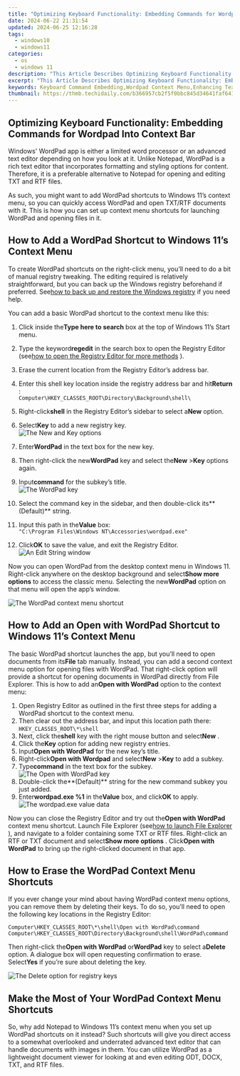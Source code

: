 ```yaml
---
title: "Optimizing Keyboard Functionality: Embedding Commands for Wordpad Into Context Bar"
date: 2024-06-22 21:31:54
updated: 2024-06-25 12:16:28
tags:
  - windows10
  - windows11
categories:
  - os
  - windows 11
description: "This Article Describes Optimizing Keyboard Functionality: Embedding Commands for Wordpad Into Context Bar"
excerpt: "This Article Describes Optimizing Keyboard Functionality: Embedding Commands for Wordpad Into Context Bar"
keywords: Keyboard Command Embedding,Wordpad Context Menu,Enhancing Text Editing,AutoCorrect Integration,Keyboard Shortcuts Update,Context Bar Functionality,Text Input Optimization
thumbnail: https://thmb.techidaily.com/b366957cb2f5f0bbc845d34641faf6413a6383aa8049e6555ff0f80bdf97ed47.jpg
---
```


## Optimizing Keyboard Functionality: Embedding Commands for Wordpad Into Context Bar

 Windows' WordPad app is either a limited word processor or an advanced text editor depending on how you look at it. Unlike Notepad, WordPad is a rich text editor that incorporates formatting and styling options for content. Therefore, it is a preferable alternative to Notepad for opening and editing TXT and RTF files.

 As such, you might want to add WordPad shortcuts to Windows 11’s context menu, so you can quickly access WordPad and open TXT/RTF documents with it. This is how you can set up context menu shortcuts for launching WordPad and opening files in it.

## How to Add a WordPad Shortcut to Windows 11’s Context Menu

 To create WordPad shortcuts on the right-click menu, you’ll need to do a bit of manual registry tweaking. The editing required is relatively straightforward, but you can back up the Windows registry beforehand if preferred. See[how to back up and restore the Windows registry](https://www.makeuseof.com/tag/backup-restore-windows-registry/) if you need help.

You can add a basic WordPad shortcut to the context menu like this:

1. Click inside the**Type here to search** box at the top of Windows 11’s Start menu.
2. Type the keyword**regedit** in the search box to open the Registry Editor (see[how to open the Registry Editor for more methods](https://www.makeuseof.com/windows-11-open-registry-editor/) ).
3. Erase the current location from the Registry Editor’s address bar.
4. Enter this shell key location inside the registry address bar and hit**Return** :  
`Computer\HKEY_CLASSES_ROOT\Directory\Background\shell\`
5. Right-click**shell** in the Registry Editor’s sidebar to select a**New** option.

1. Select**Key** to add a new registry key.  
![The New and Key options](https://static1.makeuseofimages.com/wordpress/wp-content/uploads/2022/12/the-new-key-options.jpg)
2. Enter**WordPad** in the text box for the new key.
3. Then right-click the new**WordPad** key and select the**New** \>**Key** options again.
4. Input**command** for the subkey’s title.  
![The WordPad key](https://static1.makeuseofimages.com/wordpress/wp-content/uploads/2022/12/the-command-subkey.jpg)
5. Select the command key in the sidebar, and then double-click its**(Default)** string.
6. Input this path in the**Value** box:  
`"C:\Program Files\Windows NT\Accessories\wordpad.exe"`
7. Click**OK** to save the value, and exit the Registry Editor.  
![An Edit String window](https://static1.makeuseofimages.com/wordpress/wp-content/uploads/2022/12/an-edit-string-window2.jpg)

 Now you can open WordPad from the desktop context menu in Windows 11\. Right-click anywhere on the desktop background and select**Show more options** to access the classic menu. Selecting the new**WordPad** option on that menu will open the app’s window.

![The WordPad context menu shortcut](https://static1.makeuseofimages.com/wordpress/wp-content/uploads/2022/12/the-wordpad-shortcut.jpg)

## How to Add an Open with WordPad Shortcut to Windows 11’s Context Menu

 The basic WordPad shortcut launches the app, but you’ll need to open documents from its**File** tab manually. Instead, you can add a second context menu option for opening files with WordPad. That right-click option will provide a shortcut for opening documents in WordPad directly from File Explorer. This is how to add an**Open with WordPad** option to the context menu:

1. Open Registry Editor as outlined in the first three steps for adding a WordPad shortcut to the context menu.
2. Then clear out the address bar, and input this location path there:  
`HKEY_CLASSES_ROOT\*\shell`
3. Next, click the**shell** key with the right mouse button and select**New** .
4. Click the**Key** option for adding new registry entries.
5. Input**Open with WordPad** for the new key’s title.
6. Right-click**Open with Wordpad** and select**New** \>**Key** to add a subkey.
7. Type**command** in the text box for the subkey.  
![The Open with WordPad key](https://static1.makeuseofimages.com/wordpress/wp-content/uploads/2022/12/open-with-wordpad-key.jpg)
8. Double-click the**(Default)** string for the new command subkey you just added.
9. Enter**wordpad.exe %1** in the**Value** box, and click**OK** to apply.  
![The wordpad.exe value data](https://static1.makeuseofimages.com/wordpress/wp-content/uploads/2022/12/the-wordpad-exe-value-data.jpg)

 Now you can close the Registry Editor and try out the**Open with WordPad** context menu shortcut. Launch File Explorer (see[how to launch File Explorer](https://www.makeuseof.com/windows-open-file-explorer/) ), and navigate to a folder containing some TXT or RTF files. Right-click an RTF or TXT document and select**Show more options** . Click**Open with WordPad** to bring up the right-clicked document in that app.

## How to Erase the WordPad Context Menu Shortcuts

 If you ever change your mind about having WordPad context menu options, you can remove them by deleting their keys. To do so, you’ll need to open the following key locations in the Registry Editor:

`Computer\HKEY_CLASSES_ROOT\*\shell\Open with WordPad\command  
Computer\HKEY_CLASSES_ROOT\Directory\Background\shell\WordPad\command`

 Then right-click the**Open with WordPad** or**WordPad** key to select a**Delete** option. A dialogue box will open requesting confirmation to erase. Select**Yes** if you’re sure about deleting the key.

![The Delete option for registry keys](https://static1.makeuseofimages.com/wordpress/wp-content/uploads/2022/12/the-delete-option2.jpg)

## Make the Most of Your WordPad Context Menu Shortcuts

 So, why add Notepad to Windows 11’s context menu when you set up WordPad shortcuts on it instead? Such shortcuts will give you direct access to a somewhat overlooked and underrated advanced text editor that can handle documents with images in them. You can utilize WordPad as a lightweight document viewer for looking at and even editing ODT, DOCX, TXT, and RTF files.

<ins class="adsbygoogle"
     style="display:block"
     data-ad-format="autorelaxed"
     data-ad-client="ca-pub-7571918770474297"
     data-ad-slot="1223367746"></ins>



<ins class="adsbygoogle"
     style="display:block"
     data-ad-client="ca-pub-7571918770474297"
     data-ad-slot="8358498916"
     data-ad-format="auto"
     data-full-width-responsive="true"></ins>
